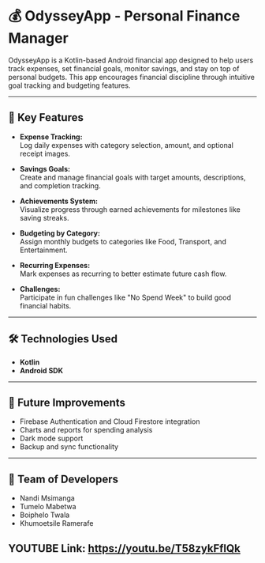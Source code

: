 # 💰 OdysseyApp - Personal Finance Manager

OdysseyApp is a Kotlin-based Android financial app designed to help users track expenses, set financial goals, monitor savings, and stay on top of personal budgets. This app encourages financial discipline through intuitive goal tracking and budgeting features.

---

## 📱 Key Features

- **Expense Tracking:**  
  Log daily expenses with category selection, amount, and optional receipt images.

- **Savings Goals:**  
  Create and manage financial goals with target amounts, descriptions, and completion tracking.

- **Achievements System:**  
  Visualize progress through earned achievements for milestones like saving streaks.

- **Budgeting by Category:**  
  Assign monthly budgets to categories like Food, Transport, and Entertainment.

- **Recurring Expenses:**  
  Mark expenses as recurring to better estimate future cash flow.

- **Challenges:**  
  Participate in fun challenges like "No Spend Week" to build good financial habits.

---

## 🛠 Technologies Used

- **Kotlin**
- **Android SDK**

---

## 🚧 Future Improvements

- Firebase Authentication and Cloud Firestore integration  
- Charts and reports for spending analysis  
- Dark mode support  
- Backup and sync functionality

---

## 📄 Team of Developers
- Nandi Msimanga
- Tumelo Mabetwa
- Boiphelo Twala
- Khumoetsile Ramerafe

## YOUTUBE Link: https://youtu.be/T58zykFflQk
